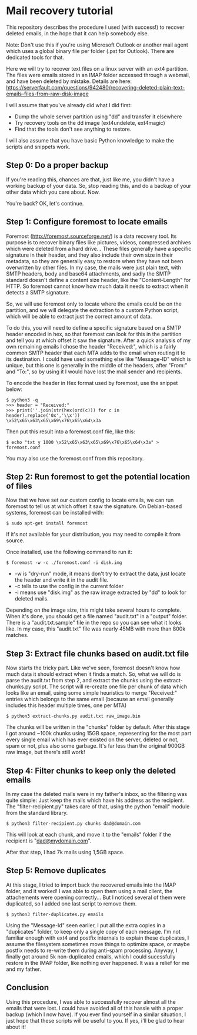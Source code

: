 Mail recovery tutorial
======================

This repository describes the procedure I used (with success!) to recover deleted emails, in the hope that it can help somebody else.

Note: Don't use this if you're using Microsoft Outlook or another mail agent which uses a global binary file per folder (.pst for Outlook). There are dedicated tools for that.

Here we will try to recover text files on a linux server with an ext4 partition. The files were emails stored in an IMAP folder accessed through a webmail, and have been deleted by mistake.
Details are here: https://serverfault.com/questions/942480/recovering-deleted-plain-text-emails-files-from-raw-disk-image

I will assume that you've already did what I did first:

 * Dump the whole server partition using "dd" and transfer it elsewhere
 * Try recovery tools on the dd image (ext4undelete, ext4magic)
 * Find that the tools don't see anything to restore.

I will also assume that you have basic Python knowledge to make the scripts and snippets work.


Step 0: Do a proper backup
--------------------------

If you're reading this, chances are that, just like me, you didn't have a working backup of your data. So, stop reading this, and do a backup of your other data which you care about. Now.


You're back? OK, let's continue.


Step 1: Configure foremost to locate emails
-------------------------------------------

Foremost (http://foremost.sourceforge.net/) is a data recovery tool.
Its purpose is to recover binary files like pictures, videos, compressed archives which were deleted from a hard drive... These files generally have a specific signature in their header, and they also include their own size in their metadata, so they are generally easy to restore when they have not been overwritten by other files. In my case, the mails were just plain text, with SMTP headers, body and base64 attachments, and sadly the SMTP standard doesn't define a content size header, like the "Content-Length" for HTTP. So foremost cannot know how much data it needs to extract when it detects a SMTP signature. 

So, we will use foremost only to locate where the emails could be on the partition, and we will delegate the extraction to a custom Python script, which will be able to extract just the correct amount of data.

To do this, you will need to define a specific signature based on a SMTP header encoded in hex, so that foremost can look for this in the partition and tell you at which offset it saw the signature. After a quick analysis of my own remaining emails I chose the header "Received:", which is a fairly common SMTP header that each MTA adds to the email when routing it to its destination.
I could have used something else like "Message-ID" which is unique, but this one is generally in the middle of the headers, after "From:" and "To:", so by using it I would have lost the mail sender and recipients.

To encode the header in Hex format used by foremost, use the snippet below:

```
$ python3 -q
>>> header = "Received:"
>>> print(''.join(str(hex(ord(c))) for c in header).replace('0x','\\x'))
\x52\x65\x63\x65\x69\x76\x65\x64\x3a
```

Then put this result into a foremost.conf file, like this:
```
$ echo "txt y 1000 \x52\x65\x63\x65\x69\x76\x65\x64\x3a" > foremost.conf
```

You may also use the foremost.conf from this repository.

Step 2: Run foremost to get the potential location of files
-----------------------------------------------------------

Now that we have set our custom config to locate emails, we can run foremost to tell us at which offset it saw the signature.
On Debian-based systems, foremost can be installed with:

```
$ sudo apt-get install foremost
```
If it's not available for your distribution, you may need to compile it from source.

Once installed, use the following command to run it:

```
$ foremost -w -c ./foremost.conf -i disk.img
```
 * -w is "dry-run" mode, it means don't try to extract the data, just locate the header and write it in the audit file.
 * -c tells to use the config in the current folder
 * -i means use "disk.img" as the raw image extracted by "dd" to look for deleted mails.

Depending on the image size, this might take several hours to complete.
When it's done, you should get a file named "audit.txt" in a "output" folder.
There is a "audit.txt.sample" file in the repo so you can see what it looks like.
In my case, this "audit.txt" file was nearly 45MB with more than 800k matches.

Step 3: Extract file chunks based on audit.txt file
---------------------------------------------------

Now starts the tricky part. Like we've seen, foremost doesn't know how much data it should extract when it finds a match.
So, what we will do is parse the audit.txt from step 2, and extract the chunks using the extract-chunks.py script.
The script will re-create one file per chunk of data which looks like an email, using some simple heuristics to merge "Received:" entries which belongs to the same email (because an email generally includes this header multiple times, one per MTA)

```
$ python3 extract-chunks.py audit.txt raw_image.bin
```

The chunks will be written in the "chunks" folder by default. After this stage I got around ~100k chunks using 15GB space, representing for the most part every single email which has ever existed on the server, deleted or not, spam or not, plus also some garbage. It's far less than the original 900GB raw image, but there's still work!

Step 4: Filter chunks to keep only the deleted emails
----------------------------------------------------

In my case the deleted mails were in my father's inbox, so the filtering was quite simple: Just keep the mails which have his address as the recipient.
The "filter-recipient.py" takes care of that, using the python "email" module from the standard library.

```
$ python3 filter-recipient.py chunks dad@domain.com
```
This will look at each chunk, and move it to the "emails" folder if the recipient is "dad@mydomain.com".

After that step, I had 7k mails using 1,5GB space.

Step 5: Remove duplicates
-------------------------

At this stage, I tried to import back the recovered emails into the IMAP folder, and it worked! I was able to open them using a mail client, the attachements were opening correctly...
But I noticed several of them were duplicated, so I added one last script to remove them.

```
$ python3 filter-duplicates.py emails
```

Using the "Message-Id" seen earlier, I put all the extra copies in a "duplicates" folder, to keep only a single copy of each message. I'm not familiar enough with ext4 and postfix internals to explain these duplicates, I assume the filesystem sometimes move things to optimize space, or maybe postfix needs to re-write them during anti-spam processing.
Anyway, I finally got around 5k non-duplicated emails, which I could sucessfully restore in the IMAP folder, like nothing ever happened. It was a relief for me and my father.

Conclusion
----------

Using this procedure, I was able to successfully recover almost all the emails that were lost.
I could have avoided all of this hassle with a proper backup (which I now have).
If you ever find yourself in a similar situation, I just hope that these scripts will be useful to you. If yes, i'll be glad to hear about it!

